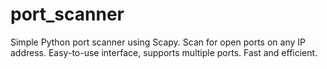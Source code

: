 # port_scanner
Simple Python port scanner using Scapy. Scan for open ports on any IP address. Easy-to-use interface, supports multiple ports. Fast and efficient.
